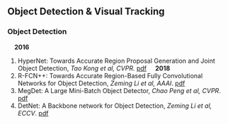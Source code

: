## Object Detection & Visual Tracking

### Object Detection
&nbsp;&nbsp;&nbsp;&nbsp;**2016**
1. HyperNet: Towards Accurate Region Proposal Generation and Joint Object Detection, *Tao Kong et al, CVPR.* [pdf](https://arxiv.org/pdf/1604.00600.pdf)
&nbsp;&nbsp;&nbsp;&nbsp;**2018**
1. R-FCN++: Towards Accurate Region-Based Fully Convolutional Networks for Object Detection, *Zeming Li et al, AAAI*. [pdf](http://www.skicyyu.org/Paper/RFCN_plus_plus.pdf)
2. MegDet: A Large Mini-Batch Object Detector, *Chao Peng et al, CVPR*. [pdf](https://arxiv.org/pdf/1711.07240.pdf)
3. DetNet: A Backbone network for Object Detection, *Zeming Li et al, ECCV*. [pdf](https://arxiv.org/pdf/1804.06215.pdf)
